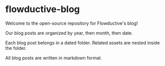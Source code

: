 # flowductive-blog
 
Welcome to the open-source repository for Flowductive's blog!

Our blog posts are organized by year, then month, then date.

Each blog post belongs in a dated folder. Related assets are nested inside the folder.

All blog posts are written in markdown format.
